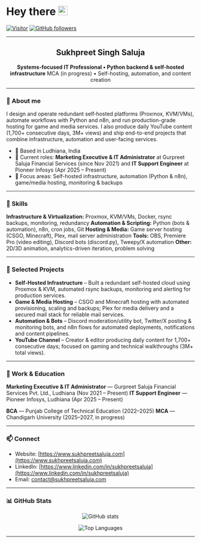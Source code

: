 # Hey there <img src="https://media.giphy.com/media/hvRJCLFzcasrR4ia7z/giphy.gif" width="25px">

[![Visitor](https://visitor-badge.laobi.icu/badge?page_id=sukhpreetsaluja)](https://github.com/sukhpreetsaluja) [![GitHub followers](https://img.shields.io/github/followers/sukhpreetsaluja.svg?style=social\&label=Follow)](https://github.com/sukhpreetsaluja?tab=followers)

---

<div align="center">

## Sukhpreet Singh Saluja

**Systems-focused IT Professional • Python backend & self-hosted infrastructure**
MCA (in progress) • Self-hosting, automation, and content creation

</div>

---

### 🔭 About me

I design and operate redundant self‑hosted platforms (Proxmox, KVM/VMs), automate workflows with Python and n8n, and run production-grade hosting for game and media services. I also produce daily YouTube content (1,700+ consecutive days, 3M+ views) and ship end-to-end projects that combine infrastructure, automation and user-facing services.

* 📍 Based in Ludhiana, India
* 💼 Current roles: **Marketing Executive & IT Administrator** at Gurpreet Saluja Financial Services (since Nov 2021) and **IT Support Engineer** at Pioneer Infosys (Apr 2025 – Present)
* 🎯 Focus areas: Self-hosted infrastructure, automation (Python & n8n), game/media hosting, monitoring & backups

---

### 🧰 Skills

**Infrastructure & Virtualization:** Proxmox, KVM/VMs, Docker, rsync backups, monitoring, redundancy
**Automation & Scripting:** Python (bots & automation), n8n, cron jobs, Git
**Hosting & Media:** Game server hosting (CSGO, Minecraft), Plex, mail server administration
**Tools:** OBS, Premiere Pro (video editing), Discord bots (discord.py), Tweepy/X automation
**Other:** 2D/3D animation, analytics-driven iteration, problem solving

---

### 🚀 Selected Projects

* **Self‑Hosted Infrastructure** – Built a redundant self-hosted cloud using Proxmox & KVM, automated rsync backups, monitoring and alerting for production services.
* **Game & Media Hosting** – CSGO and Minecraft hosting with automated provisioning, scaling and backups; Plex for media delivery and a secured mail stack for reliable mail services.
* **Automation & Bots** – Discord moderation/utility bot, Twitter/X posting & monitoring bots, and n8n flows for automated deployments, notifications and content pipelines.
* **YouTube Channel** – Creator & editor producing daily content for 1,700+ consecutive days; focused on gaming and technical walkthroughs (3M+ total views).

---

### 🧾 Work & Education

**Marketing Executive & IT Administrator** — Gurpreet Saluja Financial Services Pvt. Ltd., Ludhiana (Nov 2021 – Present)
**IT Support Engineer** — Pioneer Infosys, Ludhiana (Apr 2025 – Present)

**BCA** — Punjab College of Technical Education (2022–2025)
**MCA** — Chandigarh University (2025–2027, in progress)

---

### 📫 Connect

* Website: [https://www.sukhpreetsaluja.com](https://www.sukhpreetsaluja.com)
* LinkedIn: [https://www.linkedin.com/in/sukhpreetsaluja](https://www.linkedin.com/in/sukhpreetsaluja)
* Email: [contact@sukhpreetsaluja.com](mailto:contact@sukhpreetsaluja.com)

---

### 📊 GitHub Stats

<p align="center">
  <img src="https://github-readme-stats.vercel.app/api?username=sukhpreetsaluja&show_icons=true&theme=gotham" alt="GitHub stats" />
</p>

<p align="center">
  <img src="https://github-readme-stats.vercel.app/api/top-langs/?username=sukhpreetsaluja&hide_border=true&langs_count=10&layout=compact" alt="Top Languages"/>
</p>

---
